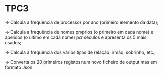 # TPC3
-> Calcula a frequência de processos por ano (primeiro elemento da data);

-> Calcula a frequência de nomes próprios (o primeiro em cada nome) e apelidos (o ultimo em cada nome) por séculos e apresenta os 5 mais usados;

-> Calcula a frequência dos vários tipos de relação: irmão, sobrinho, etc.;

-> Converta os 20 primeiros registos num novo ficheiro de output mas em formato Json.
